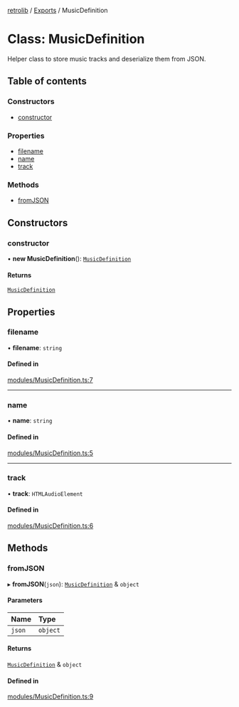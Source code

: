 [retrolib](../README.md) / [Exports](../modules.md) / MusicDefinition

# Class: MusicDefinition

Helper class to store music tracks and deserialize them from JSON.

## Table of contents

### Constructors

- [constructor](MusicDefinition.md#constructor)

### Properties

- [filename](MusicDefinition.md#filename)
- [name](MusicDefinition.md#name)
- [track](MusicDefinition.md#track)

### Methods

- [fromJSON](MusicDefinition.md#fromjson)

## Constructors

### constructor

• **new MusicDefinition**(): [`MusicDefinition`](MusicDefinition.md)

#### Returns

[`MusicDefinition`](MusicDefinition.md)

## Properties

### filename

• **filename**: `string`

#### Defined in

[modules/MusicDefinition.ts:7](https://github.com/philbgarner/retrolib/blob/97cd8c0/src/modules/MusicDefinition.ts#L7)

___

### name

• **name**: `string`

#### Defined in

[modules/MusicDefinition.ts:5](https://github.com/philbgarner/retrolib/blob/97cd8c0/src/modules/MusicDefinition.ts#L5)

___

### track

• **track**: `HTMLAudioElement`

#### Defined in

[modules/MusicDefinition.ts:6](https://github.com/philbgarner/retrolib/blob/97cd8c0/src/modules/MusicDefinition.ts#L6)

## Methods

### fromJSON

▸ **fromJSON**(`json`): [`MusicDefinition`](MusicDefinition.md) & `object`

#### Parameters

| Name | Type |
| :------ | :------ |
| `json` | `object` |

#### Returns

[`MusicDefinition`](MusicDefinition.md) & `object`

#### Defined in

[modules/MusicDefinition.ts:9](https://github.com/philbgarner/retrolib/blob/97cd8c0/src/modules/MusicDefinition.ts#L9)
